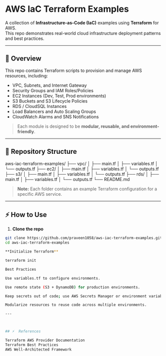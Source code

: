 # AWS IaC Terraform Examples

A collection of **Infrastructure-as-Code (IaC)** examples using **Terraform** for AWS.  
This repo demonstrates real-world cloud infrastructure deployment patterns and best practices.

---

## 🔹 Overview

This repo contains Terraform scripts to provision and manage AWS resources, including:

- VPC, Subnets, and Internet Gateway  
- Security Groups and IAM Roles/Policies  
- EC2 Instances (Dev, Test, Prod environments)  
- S3 Buckets and S3 Lifecycle Policies  
- RDS / CloudSQL Instances  
- Load Balancers and Auto Scaling Groups  
- CloudWatch Alarms and SNS Notifications  

> Each module is designed to be **modular, reusable, and environment-friendly**.

---
## 📁 Repository Structure

aws-iac-terraform-examples/
├── vpc/
│ ├── main.tf
│ ├── variables.tf
│ └── outputs.tf
├── ec2/
│ ├── main.tf
│ ├── variables.tf
│ └── outputs.tf
├── s3/
│ ├── main.tf
│ ├── variables.tf
│ └── outputs.tf
├── rds/
│ ├── main.tf
│ ├── variables.tf
│ └── outputs.tf
└── README.md



> **Note:** Each folder contains an example Terraform configuration for a specific AWS service.

---

## ⚡ How to Use

1. **Clone the repo**
```bash
git clone https://github.com/praveen1058/aws-iac-terraform-examples.git
cd aws-iac-terraform-examples

**Initialize Terraform**

terraform init

Best Practices

Use variables.tf to configure environments.

Use remote state (S3 + DynamoDB) for production environments.

Keep secrets out of code; use AWS Secrets Manager or environment variables.

Modularize resources to reuse code across multiple environments.

---



## ⚡  References

Terraform AWS Provider Documentation
Terraform Best Practices
AWS Well-Architected Framework





